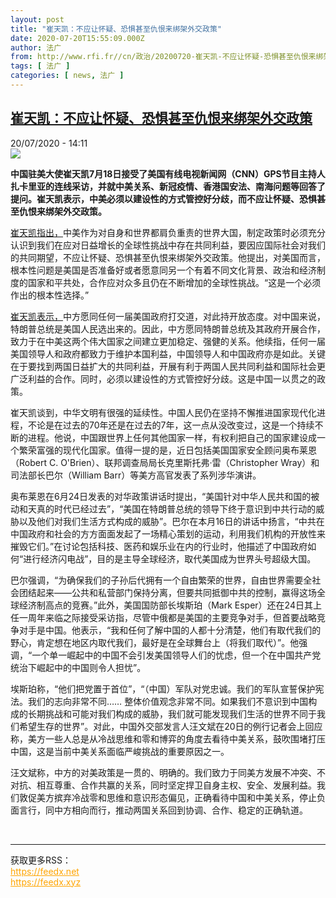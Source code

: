 ```yaml
---
layout: post
title: "崔天凯：不应让怀疑、恐惧甚至仇恨来绑架外交政策"
date: 2020-07-20T15:55:09.000Z
author: 法广
from: http://www.rfi.fr//cn/政治/20200720-崔天凯-不应让怀疑-恐惧甚至仇恨来绑架外交政策
tags: [ 法广 ]
categories: [ news, 法广 ]
---
```

<!--1595260509000-->
[崔天凯：不应让怀疑、恐惧甚至仇恨来绑架外交政策](http://www.rfi.fr//cn/%E6%94%BF%E6%B2%BB/20200720-%E5%B4%94%E5%A4%A9%E5%87%AF-%E4%B8%8D%E5%BA%94%E8%AE%A9%E6%80%80%E7%96%91-%E6%81%90%E6%83%A7%E7%94%9A%E8%87%B3%E4%BB%87%E6%81%A8%E6%9D%A5%E7%BB%91%E6%9E%B6%E5%A4%96%E4%BA%A4%E6%94%BF%E7%AD%96)
------

<div>
<div>20/07/2020 - 14:11</div><img src="https://s.rfi.fr/media/display/7788195e-7801-11ea-be7d-005056bff430/w:310/p:16x9/c76be78e-33c5-4015-99f3-86cb882293e3_16x9_600x338.jpg"><p><strong>中国驻美大使崔天凯7月18日接受了美国有线电视新闻网（CNN）GPS节目主持人扎卡里亚的连线采访，并就中美关系、新冠疫情、香港国安法、南海问题等回答了提问。崔天凯表示，中美必须以建设性的方式管控好分歧，而不应让怀疑、恐惧甚至仇恨来绑架外交政策。</strong></p><div class="t-content__body u-clearfix"><div class="m-interstitial"></div><p><a target="_blank" href="http://edition.cnn.com/2020/07/19/china/china-ambassador-cui-tiankai-interview-intl-hnk/index.html">崔天凯指出，</a>中美作为对自身和世界都肩负重责的世界大国，制定政策时必须充分认识到我们在应对日益增长的全球性挑战中存在共同利益，要因应国际社会对我们的共同期望，不应让怀疑、恐惧甚至仇恨来绑架外交政策。他提出，对美国而言，根本性问题是美国是否准备好或者愿意同另一个有着不同文化背景、政治和经济制度的国家和平共处，合作应对众多且仍在不断增加的全球性挑战。“这是一个必须作出的根本性选择。”</p><p><a target="_blank" href="http://www.fmprc.gov.cn/web/dszlsjt_673036/t1798856.shtml">崔天凯表示，</a>中方愿同任何一届美国政府打交道，对此持开放态度。对中国来说，特朗普总统是美国人民选出来的。因此，中方愿同特朗普总统及其政府开展合作，致力于在中美这两个伟大国家之间建立更加稳定、强健的关系。他续指，任何一届美国领导人和政府都致力于维护本国利益，中国领导人和中国政府亦是如此。关键在于要找到两国日益扩大的共同利益，开展有利于两国人民共同利益和国际社会更广泛利益的合作。同时，必须以建设性的方式管控好分歧。这是中国一以贯之的政策。</p><p>崔天凯谈到，中华文明有很强的延续性。中国人民仍在坚持不懈推进国家现代化进程，不论是在过去的70年还是在过去的7年，这一点从没改变过，这是一个持续不断的进程。他说，中国跟世界上任何其他国家一样，有权利把自己的国家建设成一个繁荣富强的现代化国家。值得一提的是，近日包括美国国家安全顾问奥布莱恩（Robert C. O'Brien）、联邦调查局局长克里斯托弗·雷（Christopher Wray）和司法部长巴尔（William Barr）等美方高官发表了系列涉华演讲。</p><p>奥布莱恩在6月24日发表的对华政策讲话时提出，“美国针对中华人民共和国的被动和天真的时代已经过去”，“美国在特朗普总统的领导下终于意识到中共行动的威胁以及他们对我们生活方式构成的威胁”。巴尔在本月16日的讲话中扬言，“中共在中国政府和社会的方方面面发起了一场精心策划的运动，利用我们机构的开放性来摧毁它们。”在讨论包括科技、医药和娱乐业在内的行业时，他描述了中国政府如何“进行经济闪电战”，目的是主导全球经济，取代美国成为世界头号超级大国。</p><p>巴尔强调，“为确保我们的子孙后代拥有一个自由繁荣的世界，自由世界需要全社会团结起来——公共和私营部门保持分离，但要共同抵御中共的控制，赢得这场全球经济制高点的竞赛。”此外，美国国防部长埃斯珀（Mark Esper）还在24日其上任一周年来临之际接受采访指，尽管中俄都是美国的主要竞争对手，但首要战略竞争对手是中国。他表示，“我和任何了解中国的人都十分清楚，他们有取代我们的野心，肯定想在地区内取代我们，最好是在全球舞台上（将我们取代）”。他强调，“一个单一崛起中的中国不会引发美国领导人们的忧虑，但一个在中国共产党统治下崛起中的中国则令人担忧”。</p><p>埃斯珀称，“他们把党置于首位”，“（中国）军队对党忠诚。我们的军队宣誓保护宪法。我们的志向非常不同…… 整体价值观念非常不同。如果我们不意识到中国构成的长期挑战和可能对我们构成的威胁，我们就可能发现我们生活的世界不同于我们希望生存的世界”。对此，中国外交部发言人汪文斌在20日的例行记者会上回应称，美方一些人总是从冷战思维和零和博弈的角度去看待中美关系，鼓吹围堵打压中国，这是当前中美关系面临严峻挑战的重要原因之一。</p><p>汪文斌称，中方的对美政策是一贯的、明确的。我们致力于同美方发展不冲突、不对抗、相互尊重、合作共赢的关系，同时坚定捍卫自身主权、安全、发展利益。我们敦促美方摈弃冷战零和思维和意识形态偏见，正确看待中国和中美关系，停止负面言行，同中方相向而行，推动两国关系回到协调、合作、稳定的正确轨道。</p><div class="o-self-promo o-self-promo--nl o-self-promo--hidden" data-selfpromo-newsletter></div><div class="o-self-promo o-self-promo--app o-self-promo--hidden" data-selfpromo-app></div></div><br><hr><div>获取更多RSS：<br><a href="https://feedx.net" style="color:orange" target="_blank">https://feedx.net</a> <br><a href="https://feedx.xyz" style="color:orange" target="_blank">https://feedx.xyz</a><br></div>
</div>
